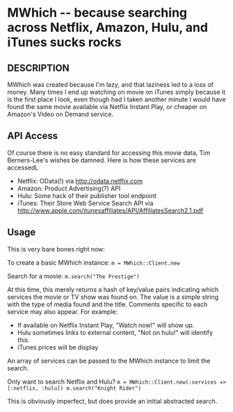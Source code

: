 MWhich -- because searching across Netflix, Amazon, Hulu, and iTunes sucks rocks
==========

## DESCRIPTION

MWhich was created because I'm lazy, and that laziness led to a loss of money.
Many times I end up watching on movie on iTunes simply because it is the first
place I look, even though had I taken another minute I would have found the
same movie available via Netflix Instant Play, or cheaper on Amazon's Video on
Demand service.

## API Access

Of course there is no easy standard for accessing this movie data, Tim
Berners-Lee's wishes be damned. Here is how these services are accessedL

  * Netflix: OData(!) via http://odata.netflix.com
  * Amazon: Product Advertising(?) API
  * Hulu: Some hack of their publisher tool endpoint
  * iTunes: Their Store Web Service Search API via http://www.apple.com/itunesaffiliates/API/AffiliatesSearch2.1.pdf

## Usage

This is very bare bones right now:

To create a basic MWhich instance:
`m = MWhich::Client.new`

Search for a movie:
`m.search("The Prestige")`

At this time, this merely returns a hash of key/value pairs indicating which
services the movie or TV show was found on. The value is a simple string with
the type of media found and the title. Comments specific to each service
may also appear. For example:

  * If available on Netflix Instant Play, "Watch now!" will show up.
  * Hulu sometimes links to external content, "Not on hulu!" will identify this.
  * iTunes prices will be display

An array of services can be passed to the MWhich instance to limit the search.

Only want to search Netflix and Hulu?
`m = MWhich::Client.new(:services => [:netflix, :hulu])
m.search("Knight Rider")`

This is obviously imperfect, but does provide an initial abstracted search.